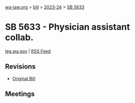 [wa-law.org](/) > [bill](/bill/) > [2023-24](/bill/2023-24/) > [SB 5633](/bill/2023-24/sb/5633/)

# SB 5633 - Physician assistant collab.
[leg.wa.gov](https://app.leg.wa.gov/billsummary?BillNumber=5633&Year=2023&Initiative=false) | [RSS Feed](./rss.xml)

## Revisions
* [Original Bill](1/)

## Meetings